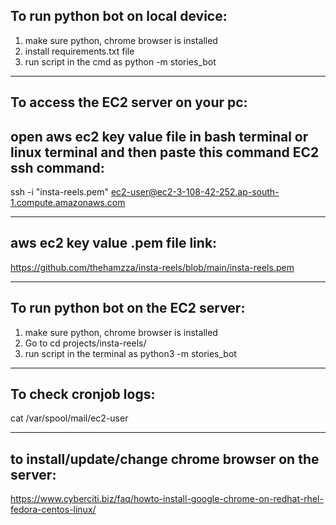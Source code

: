 To run python bot on local device:
---------------------------------
1) make sure python, chrome browser is installed
2) install requirements.txt file
3) run script in the cmd as
  python -m stories_bot

----------------------------------
To access the EC2 server on your pc:
----------------------------------
open aws ec2 key value file in bash terminal or linux terminal and then paste this command
EC2 ssh command:
-------------------------------------
ssh -i "insta-reels.pem" ec2-user@ec2-3-108-42-252.ap-south-1.compute.amazonaws.com

-------------------------------------
aws ec2 key value .pem file link:
---------------------------------
https://github.com/thehamzza/insta-reels/blob/main/insta-reels.pem

-----------------------------------
To run python bot on the EC2 server:
-----------------------------------
1) make sure python, chrome browser is installed
2) Go to cd projects/insta-reels/
3) run script in the terminal as
  python3 -m stories_bot
  
-----------------------------------
To check cronjob logs:
---------------------
cat /var/spool/mail/ec2-user

---------------------------------------
to install/update/change chrome browser on the server:
-----------------------------------------------------
https://www.cyberciti.biz/faq/howto-install-google-chrome-on-redhat-rhel-fedora-centos-linux/
